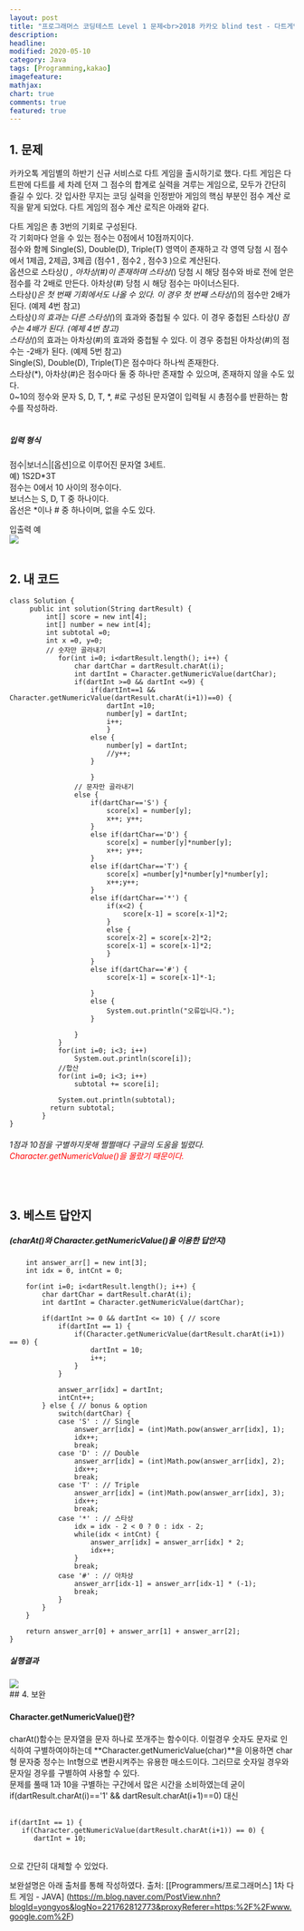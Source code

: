 ```yaml
---
layout: post
title: "프로그래머스 코딩테스트 Level 1 문제<br>2018 카카오 blind test - 다트게임"     
description: 
headline:
modified: 2020-05-10
category: Java
tags: [Programming,kakao]
imagefeature:
mathjax:
chart: true
comments: true
featured: true
---
```



## 1. 문제

카카오톡 게임별의 하반기 신규 서비스로 다트 게임을 출시하기로 했다. 다트 게임은 다트판에 다트를 세 차례 던져 그 점수의 합계로 실력을 겨루는 게임으로, 모두가 간단히 즐길 수 있다.
갓 입사한 무지는 코딩 실력을 인정받아 게임의 핵심 부분인 점수 계산 로직을 맡게 되었다. 다트 게임의 점수 계산 로직은 아래와 같다.

다트 게임은 총 3번의 기회로 구성된다.   
각 기회마다 얻을 수 있는 점수는 0점에서 10점까지이다.   
점수와 함께 Single(S), Double(D), Triple(T) 영역이 존재하고 각 영역 당첨 시 점수에서 1제곱, 2제곱, 3제곱 (점수1 , 점수2 , 점수3 )으로 계산된다.   
옵션으로 스타상(*) , 아차상(#)이 존재하며 스타상(*) 당첨 시 해당 점수와 바로 전에 얻은 점수를 각 2배로 만든다. 아차상(#) 당첨 시 해당 점수는 마이너스된다.    
스타상(*)은 첫 번째 기회에서도 나올 수 있다. 이 경우 첫 번째 스타상(*)의 점수만 2배가 된다. (예제 4번 참고)   
스타상(*)의 효과는 다른 스타상(*)의 효과와 중첩될 수 있다. 이 경우 중첩된 스타상(*) 점수는 4배가 된다. (예제 4번 참고)    
스타상(*)의 효과는 아차상(#)의 효과와 중첩될 수 있다. 이 경우 중첩된 아차상(#)의 점수는 -2배가 된다. (예제 5번 참고)    
Single(S), Double(D), Triple(T)은 점수마다 하나씩 존재한다.    
스타상(*), 아차상(#)은 점수마다 둘 중 하나만 존재할 수 있으며, 존재하지 않을 수도 있다.    
0~10의 정수와 문자 S, D, T, *, #로 구성된 문자열이 입력될 시 총점수를 반환하는 함수를 작성하라.    
<br>
##### 입력 형식   
점수|보너스|[옵션]으로 이루어진 문자열 3세트.   
예) 1S2D*3T
<br>
점수는 0에서 10 사이의 정수이다.   
보너스는 S, D, T 중 하나이다.   
옵선은 *이나 # 중 하나이며, 없을 수도 있다.   

입출력 예<br>
<img src="{{ site.url }}/images/dartex.jpg">  
<br>

## 2. 내 코드 

```
class Solution {
	 public int solution(String dartResult) {
		 int[] score = new int[4];
		 int[] number = new int[4];
		 int subtotal =0;
		 int x =0, y=0;
		 // 숫자만 골라내기
			for(int i=0; i<dartResult.length(); i++) {
				char dartChar = dartResult.charAt(i);
				int dartInt = Character.getNumericValue(dartChar); 
				if(dartInt >=0 && dartInt <=9) {
					if(dartInt==1 && Character.getNumericValue(dartResult.charAt(i+1))==0) {
						dartInt =10;
						number[y] = dartInt;
						i++;
						}
					else {
						number[y] = dartInt;
						//y++;
					}
					
					}
				// 문자만 골라내기
				else {
					if(dartChar=='S') {
						score[x] = number[y];
						x++; y++;
					}
					else if(dartChar=='D') {
						score[x] = number[y]*number[y];
						x++; y++;
					}
					else if(dartChar=='T') {
						score[x] =number[y]*number[y]*number[y];
						x++;y++;
					}
					else if(dartChar=='*') {
						if(x<2) {
							score[x-1] = score[x-1]*2;
						}
						else {
						score[x-2] = score[x-2]*2;
						score[x-1] = score[x-1]*2;
						}
					}
					else if(dartChar=='#') {
						score[x-1] = score[x-1]*-1;
						
					}
					else {
						System.out.println("오류입니다.");
					}
						
				}
			}
			for(int i=0; i<3; i++)
				System.out.println(score[i]);
			//합산
			for(int i=0; i<3; i++)
				subtotal += score[i];
			
			System.out.println(subtotal);
	      return subtotal;
	    }
}
```
  
###### 1점과 10점을 구별하지못해 쩔쩔매다 구글의 도움을 빌렸다. <span style="color:red">Character.getNumericValue()을 몰랐기 때문이다.</span>   
<br>
  
## 3. 베스트 답안지

##### (charAt()와 Character.getNumericValue()을 이용한  답안지)

```public int solution(String dartResult) {
	int answer_arr[] = new int[3];
	int idx = 0, intCnt = 0;
	
	for(int i=0; i<dartResult.length(); i++) {
		char dartChar = dartResult.charAt(i);
		int dartInt = Character.getNumericValue(dartChar); 
		
		if(dartInt >= 0 && dartInt <= 10) { // score
			if(dartInt == 1) {
				if(Character.getNumericValue(dartResult.charAt(i+1)) == 0) {
					dartInt = 10;
					i++;
				}
			}
			
			answer_arr[idx] = dartInt;
			intCnt++;
		} else { // bonus & option
			switch(dartChar) {
			case 'S' : // Single
				answer_arr[idx] = (int)Math.pow(answer_arr[idx], 1);
				idx++;
				break;
			case 'D' : // Double
				answer_arr[idx] = (int)Math.pow(answer_arr[idx], 2);
				idx++;
				break;
			case 'T' : // Triple
				answer_arr[idx] = (int)Math.pow(answer_arr[idx], 3);
				idx++;
				break;
			case '*' : // 스타상
				idx = idx - 2 < 0 ? 0 : idx - 2;
				while(idx < intCnt) {
					answer_arr[idx] = answer_arr[idx] * 2; 
					idx++;
				}
				break;
			case '#' : // 아차상
				answer_arr[idx-1] = answer_arr[idx-1] * (-1);
				break;
			}
		}
	}
	
	return answer_arr[0] + answer_arr[1] + answer_arr[2];
}
```

##### 실행결과<br>
<img src="{{ site.url }}/images/dart.jpg">  

<br>
## 4. 보완   

#### Character.getNumericValue()란?   

charAt()함수는 문자열을 문자 하나로 쪼개주는 함수이다. 이럴경우 숫자도 문자로 인식하여 구별하여야하는데 **Character.getNumericValue(char)**을 이용하면
char형 문자중 정수는 Int형으로 변환시켜주는 유용한 매소드이다. 그러므로 숫자일 경우와 문자일 경우를 구별하여 사용할 수 있다.    
문제를 풀때 1과 10을 구별하는 구간에서 많은 시간을 소비하였는데 굳이 if(dartResult.charAt(i)=='1' && dartResult.charAt(i+1)==0) 대신    
<br>
```
if(dartInt == 1) {
   if(Character.getNumericValue(dartResult.charAt(i+1)) == 0) {
      dartInt = 10;
```
<br>
으로 간단히 대체할 수 있었다.   

보완설명은 아래 출처를 통해 작성하였다.
출처: [[Programmers/프로그래머스] 1차 다트 게임 - JAVA] (https://m.blog.naver.com/PostView.nhn?blogId=yongyos&logNo=221762812773&proxyReferer=https:%2F%2Fwww.google.com%2F)     
